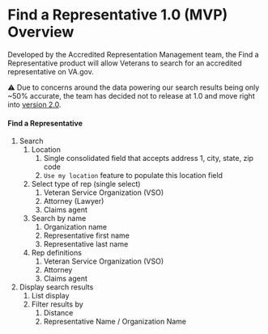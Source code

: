 # Find a Representative 1.0 (MVP) Overview

Developed by the Accredited Representation Management team, the Find a Representative product will allow Veterans to search for an accredited representative on VA.gov.

⚠️ Due to concerns around the data powering our search results being only ~50% accurate, the team has decided not to release at 1.0 and move right into [version 2.0](https://github.com/department-of-veterans-affairs/va.gov-team/blob/master/products/accredited-representation-management/product-documentation/find-a-representative/find-a-representative-2.0-overview.md).

#### Find a Representative
1. Search
     1. Location 
         1. Single consolidated field that accepts address 1, city, state, zip code
         2. `Use my location` feature to populate this location field
     2. Select type of rep (single select)
        1. Veteran Service Organization (VSO)
        2. Attorney (Lawyer)
        3. Claims agent
     3. Search by name
        1. Organization name
        2. Representative first name
        3. Representative last name
     4. Rep definitions
        1. Veteran Service Organization (VSO)
        2. Attorney
        3. Claims agent
2. Display search results
   1. List display
   3. Filter results by
      1. Distance
      2. Representative Name / Organization Name
